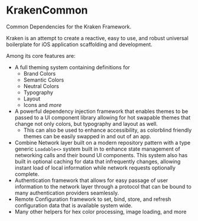 # KrakenCommon
Common Dependencies for the Kraken Framework.

Kraken is an attempt to create a reactive, easy to use, and robust universal boilerplate for iOS application scaffolding and development.

Among its core features are:
*  A full theming system containing definitions for
    * Brand Colors
    * Semantic Colors
    * Neutral Colors
    * Typography
    * Layout
    * Icons and *more*
* A powerful dependency injection framework that enables themes to be passed to a UI component library allowing for hot swapable themes that change not only colors, but typography and layout as well.
    * This can also be used to enhance accessibility, as colorblind friendly themes can be easily swapped in and out of an app.
* Combine Network layer built on a modern repository pattern with a type generic `Loadable<>` system built in to enhance state management of networking calls and their bound UI components. This system also has built in optional caching for data that infrequently changes, allowing instant load of local information while network requests optionally complete.
* Authentication framework that allows for easy passage of user information to the network layer through a protocol that can be bound to many authentication providers seamlessly.
* Remote Configuration framework to set, bind, store, and refresh configuration data that is available system wide.
* Many other helpers for hex color processing, image loading, and more

